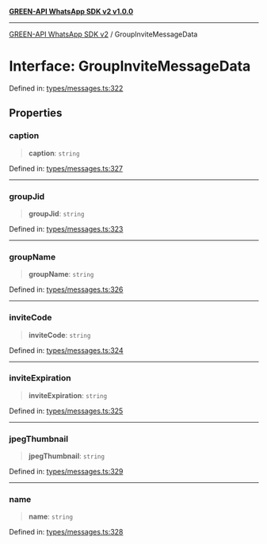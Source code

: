 [**GREEN-API WhatsApp SDK v2 v1.0.0**](../README.md)

***

[GREEN-API WhatsApp SDK v2](../globals.md) / GroupInviteMessageData

# Interface: GroupInviteMessageData

Defined in: [types/messages.ts:322](https://github.com/green-api/whatsapp-api-client-js-v2/blob/6c31521abaa4e85365f3538298181cae99417bce/src/types/messages.ts#L322)

## Properties

### caption

> **caption**: `string`

Defined in: [types/messages.ts:327](https://github.com/green-api/whatsapp-api-client-js-v2/blob/6c31521abaa4e85365f3538298181cae99417bce/src/types/messages.ts#L327)

***

### groupJid

> **groupJid**: `string`

Defined in: [types/messages.ts:323](https://github.com/green-api/whatsapp-api-client-js-v2/blob/6c31521abaa4e85365f3538298181cae99417bce/src/types/messages.ts#L323)

***

### groupName

> **groupName**: `string`

Defined in: [types/messages.ts:326](https://github.com/green-api/whatsapp-api-client-js-v2/blob/6c31521abaa4e85365f3538298181cae99417bce/src/types/messages.ts#L326)

***

### inviteCode

> **inviteCode**: `string`

Defined in: [types/messages.ts:324](https://github.com/green-api/whatsapp-api-client-js-v2/blob/6c31521abaa4e85365f3538298181cae99417bce/src/types/messages.ts#L324)

***

### inviteExpiration

> **inviteExpiration**: `string`

Defined in: [types/messages.ts:325](https://github.com/green-api/whatsapp-api-client-js-v2/blob/6c31521abaa4e85365f3538298181cae99417bce/src/types/messages.ts#L325)

***

### jpegThumbnail

> **jpegThumbnail**: `string`

Defined in: [types/messages.ts:329](https://github.com/green-api/whatsapp-api-client-js-v2/blob/6c31521abaa4e85365f3538298181cae99417bce/src/types/messages.ts#L329)

***

### name

> **name**: `string`

Defined in: [types/messages.ts:328](https://github.com/green-api/whatsapp-api-client-js-v2/blob/6c31521abaa4e85365f3538298181cae99417bce/src/types/messages.ts#L328)
